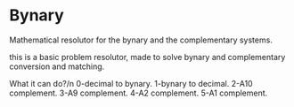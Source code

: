# Bynary
Mathematical resolutor for the bynary and the complementary systems.

this is a basic problem resolutor, made to solve bynary and complementary conversion and matching.

What it can do?/n
0-decimal to bynary.
1-bynary to decimal.
2-A10 complement.
3-A9 complement.
4-A2 complement.
5-A1 complement.
